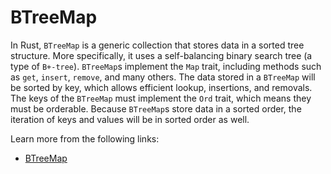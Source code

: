 # BTreeMap

In Rust, `BTreeMap` is a generic collection that stores data in a sorted tree structure. More specifically, it uses a self-balancing binary search tree (a type of `B+-tree`). `BTreeMap`s implement the `Map` trait, including methods such as `get`, `insert`, `remove`, and many others. The data stored in a `BTreeMap` will be sorted by key, which allows efficient lookup, insertions, and removals. The keys of the `BTreeMap` must implement the `Ord` trait, which means they must be orderable. Because `BTreeMap`s store data in a sorted order, the iteration of keys and values will be in sorted order as well.

Learn more from the following links:

- [BTreeMap](https://doc.rust-lang.org/std/collections/struct.BTreeMap.html)